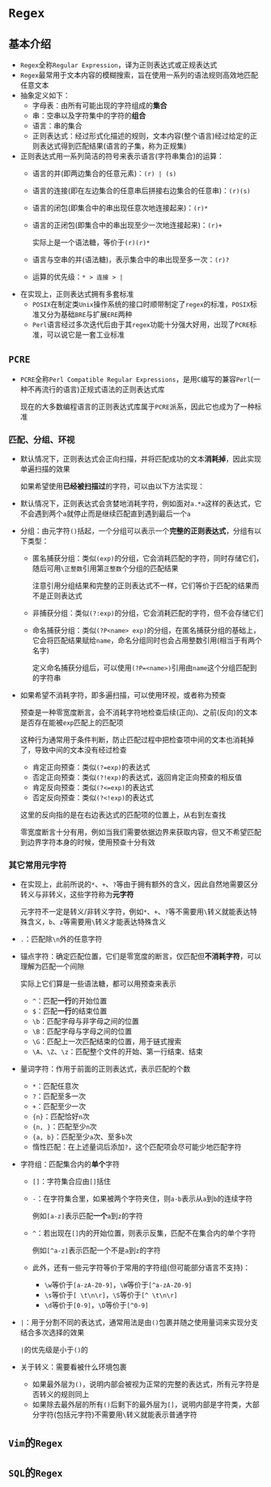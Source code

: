 # `Regex`

## 基本介绍

- `Regex`全称`Regular Expression`，译为正则表达式或正规表达式
- `Regex`最常用于文本内容的模糊搜索，旨在使用一系列的语法规则高效地匹配任意文本
- 抽象定义如下：
  - 字母表：由所有可能出现的字符组成的**集合**
  - 串：空串以及字符集中的字符的**组合**
  - 语言：串的集合
  - 正则表达式：经过形式化描述的规则，文本内容(整个语言)经过给定的正则表达式得到匹配结果(语言的子集，称为正规集)
- 正则表达式用一系列简洁的符号来表示语言(字符串集合)的运算：
  - 语言的并(即两边集合的任意元素)：`(r) | (s)`
  - 语言的连接(即在左边集合的任意串后拼接右边集合的任意串)：`(r)(s)`
  - 语言的闭包(即集合中的串出现任意次地连接起来)：`(r)*`
  - 语言的正闭包(即集合中的串出现至少一次地连接起来)：`(r)+`
  
    实际上是一个语法糖，等价于`(r)(r)*`
  - 语言与空串的并(语法糖)，表示集合中的串出现至多一次：`(r)?`
  - 运算的优先级：`* > 连接 > |`
- 在实现上，正则表达式拥有多套标准
  - `POSIX`在制定类`Unix`操作系统的接口时顺带制定了`regex`的标准，`POSIX`标准又分为基础`BRE`与扩展`ERE`两种
  - `Perl`语言经过多次迭代后由于其`regex`功能十分强大好用，出现了`PCRE`标准，可以说它是一套工业标准

## `PCRE`

- `PCRE`全称`Perl Compatible Regular Expressions`，是用`C`编写的兼容`Perl`(一种不再流行的语言)正规式语法的正则表达式库
  
  现在的大多数编程语言的正则表达式库属于`PCRE`派系，因此它也成为了一种标准

### 匹配、分组、环视

- 默认情况下，正则表达式会正向扫描，并将匹配成功的文本**消耗掉**，因此实现单遍扫描的效果

  如果希望使用**已经被扫描过**的字符，可以由以下方法实现：
- 默认情况下，正则表达式会贪婪地消耗字符，例如面对`a.*a`这样的表达式，它不会遇到两个`a`就停止而是继续匹配直到遇到最后一个`a`
- 分组：由元字符`()`括起，一个分组可以表示一个**完整的正则表达式**，分组有以下类型：
  - 匿名捕获分组：类似`(exp)`的分组，它会消耗匹配的字符，同时存储它们，随后可用`\正整数`引用第`正整数`个分组的匹配结果

    注意引用分组结果和完整的正则表达式不一样，它们等价于匹配的结果而不是正则表达式
  - 非捕获分组：类似`(?:exp)`的分组，它会消耗匹配的字符，但不会存储它们
  - 命名捕获分组：类似`(?P<name> exp)`的分组，在匿名捕获分组的基础上，它会将匹配结果赋给`name`，命名分组同时也会占用整数引用(相当于有两个名字)
  
    定义命名捕获分组后，可以使用`(?P=<name>)`引用由`name`这个分组匹配到的字符串
- 如果希望不消耗字符，即多遍扫描，可以使用环视，或者称为预查
  
  预查是一种零宽度断言，会不消耗字符地检查后续(正向)、之前(反向)的文本是否存在能被`exp`匹配上的匹配项
  
  这种行为通常用于条件判断，防止匹配过程中把检查项中间的文本也消耗掉了，导致中间的文本没有经过检查
  - 肯定正向预查：类似`(?=exp)`的表达式
  - 否定正向预查：类似`(?!exp)`的表达式，返回肯定正向预查的相反值
  - 肯定反向预查：类似`(?<=exp)`的表达式
  - 否定反向预查：类似`(?<!exp)`的表达式

  这里的反向指的是在右边表达式的匹配项的位置上，从右到左查找

  零宽度断言十分有用，例如当我们需要依据边界来获取内容，但又不希望匹配到边界字符本身的时候，使用预查十分有效

### 其它常用元字符

- 在实现上，此前所说的`*`、`+`、`?`等由于拥有额外的含义，因此自然地需要区分转义与非转义，这些字符称为**元字符**

  元字符不一定是转义/非转义字符，例如`*`、`+`、`?`等不需要用`\`转义就能表达特殊含义，`b`、`z`等需要用`\`转义才能表达特殊含义
- `.`：匹配除`\n`外的任意字符
- 锚点字符：确定匹配位置，它们是零宽度的断言，仅匹配但**不消耗字符**，可以理解为匹配一个间隙

  实际上它们算是一些语法糖，都可以用预查来表示
  - `^`：匹配**一行**的开始位置
  - `$`：匹配**一行**的结束位置
  - `\b`：匹配字母与非字母之间的位置
  - `\B`：匹配字母与字母之间的位置
  - `\G`：匹配上一次匹配结束的位置，用于链式搜索
  - `\A`、`\Z`、`\z`：匹配整个文件的开始、第一行结束、结束
- 量词字符：作用于前面的正则表达式，表示匹配的个数
  - `*`：匹配任意次
  - `?`：匹配至多一次
  - `+`：匹配至少一次
  - `{n}`：匹配恰好`n`次
  - `{n, }`：匹配至少`n`次
  - `{a, b}`：匹配至少`a`次、至多`b`次
  - 惰性匹配：在上述量词后添加`?`，这个匹配项会尽可能少地匹配字符
- 字符组：匹配集合内的**单个**字符
  - `[]`：字符集合应由`[]`括住
  - `-`：在字符集合里，如果被两个字符夹住，则`a-b`表示从`a`到`b`的连续字符

    例如`[a-z]`表示匹配**一个**`a`到`z`的字符
  - `^`：若出现在`[]`内的开始位置，则表示反集，匹配不在集合内的单个字符

    例如`[^a-z]`表示匹配一个不是`a`到`z`的字符
  - 此外，还有一些元字符等价于常用的字符组(但可能部分语言不支持)：
    - `\w`等价于`[a-zA-Z0-9]`，`\W`等价于`[^a-zA-Z0-9]`
    - `\s`等价于`[ \t\n\r]`，`\S`等价于`[^ \t\n\r]`
    - `\d`等价于`[0-9]`，`\D`等价于`[^0-9]`
- `|`：用于分割不同的表达式，通常用法是由`()`包裹并随之使用量词来实现分支结合多次选择的效果

  `|`的优先级是小于`()`的
- 关于转义：需要看被什么环境包裹
  - 如果最外层为`()`，说明内部会被视为正常的完整的表达式，所有元字符是否转义的规则同上
  - 如果除去最外层的所有`()`后剩下的最外层为`[]`，说明内部是字符类，大部分字符(包括元字符)不需要用`\`转义就能表示普通字符

## `Vim`的`Regex`

## `SQL`的`Regex`
